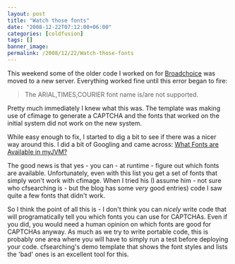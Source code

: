 ```yaml
---
layout: post
title: "Watch those fonts"
date: "2008-12-22T07:12:00+06:00"
categories: [coldfusion]
tags: []
banner_image: 
permalink: /2008/12/22/Watch-those-fonts
---
```


This weekend some of the older code I worked on for <a href="http://www.broadchoice.com">Broadchoice</a> was moved to a new server. Everything worked fine until this error began to fire:

<blockquote>
<p>
The ARIAL,TIMES,COURIER font name is/are not supported.
</p>
</blockquote>

Pretty much immediately I knew what this was. The template was making use of cfimage to generate a CAPTCHA and the fonts that worked on the initial system did not work on the new system.

While easy enough to fix, I started to dig a bit to see if there was a nicer way around this. I did a bit of Googling and came across: <a href="http://cfsearching.blogspot.com/2008/07/what-fonts-are-available-in-myjvm.html">What Fonts are Available in myJVM?</a>

The good news is that yes - you can - at runtime - figure out which fonts are available. Unfortunately, even with this list you get a set of fonts that simply won't work with cfimage. When I tried his (I assume him - not sure who cfsearching is - but the blog has some <i>very</i> good entries) code I saw quite a few fonts that didn't work.

So I think the point of all this is - I don't think you can <i>nicely</i> write code that will programatically tell you which fonts you can use for CAPTCHAs. Even if you did, you would need a human opinion on which fonts are good for CAPTCHAs anyway. As much as we try to write portable code, this is probably one area where you will have to simply run a test before deploying your code. cfsearching's demo template that shows the font styles and lists the 'bad' ones is an excellent tool for this.